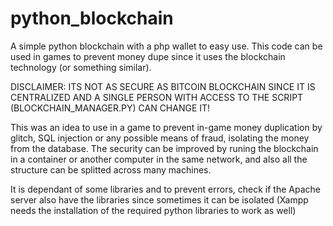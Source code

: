 # python_blockchain
A simple python blockchain with a php wallet to easy use. This code can be used in games to prevent money dupe since it uses the blockchain technology (or something similar).

DISCLAIMER: ITS NOT AS SECURE AS BITCOIN BLOCKCHAIN SINCE IT IS CENTRALIZED AND A SINGLE PERSON WITH ACCESS TO THE SCRIPT (BLOCKCHAIN_MANAGER.PY) CAN CHANGE IT!

This was an idea to use in a game to prevent in-game money duplication by glitch, SQL injection or any possible means of fraud, isolating the money from the database. The security can be improved by runing the blockchain in a container or another computer in the same network, and also all the structure can be splitted across many machines.

It is dependant of some libraries and to prevent errors, check if the Apache server also have the libraries since sometimes it can be isolated (Xampp needs the installation of the required python libraries to work as well)
